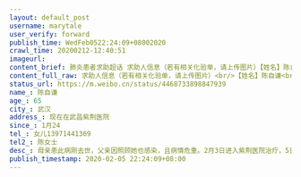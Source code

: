 ```yaml
---
layout: default_post
username: marytale
user_verify: forward
publish_time: WedFeb0522:24:09+08002020
crawl_time: 20200212-12:40:51
imageurl: 
content_brief: 肺炎患者求助超话 求助人信息（若有相关化验单，请上传图片）【姓名】陈自谦【年龄】65【所在城市】武汉【所在小区、社区】现在在武昌紫荆医院【患病时间】1月24【联系方式】女儿13971441369【其他紧急联系人】陈女士【病情描述】母亲患此病刚去世，父亲因照顾她也感染，且病情危重。2月3 ...全文
content_full_raw: 求助人信息（若有相关化验单，请上传图片）<br/>【姓名】陈自谦<br/>【年龄】65<br/>【所在城市】武汉<br/>【所在小区、社区】现在在武昌紫荆医院<br/>【患病时间】1月24<br/>【联系方式】女儿13971441369<br/>【其他紧急联系人】陈女士<br/>【病情描述】母亲患此病刚去世，父亲因照顾她也感染，且病情危重。2月3日进入紫荆医院治疗，5日医生通知他情况危急，要我们自行联系医院转院。他们医院条件有限，没有多的呼吸机可用，更不能插管或者人工肺。父亲今天血氧一度掉到6！！！打了急救的针之后恢复为四五十。我不知道为什么要我们自己联系医院，联系了医院说他这样的情况在路上都撑不住，可是不危重不能转院，危重了也不能转院，那让人怎么办呢？妈妈已经突然走了，给我爸爸一个活路吧，我也开始发烧了。。
status_url: https://m.weibo.cn/status/4468733898847939
name_: 陈自谦
age_: 65
city_: 武汉
address_: 现在在武昌紫荆医院
since_: 1月24
tel_: 女儿13971441369
tel2_: 陈女士
desc_: 母亲患此病刚去世，父亲因照顾她也感染，且病情危重。2月3日进入紫荆医院治疗，5日医生通知他情况危急，要我们自行联系医院转院。他们医院条件有限，没有多的呼吸机可用，更不能插管或者人工肺。父亲今天血氧一度掉到6！！！打了急救的针之后恢复为四五十。我不知道为什么要我们自己联系医院，联系了医院说他这样的情况在路上都撑不住，可是不危重不能转院，危重了也不能转院，那让人怎么办呢？妈妈已经突然走了，给我爸爸一个活路吧，我也开始发烧了。。
publish_timestamp: 2020-02-05 22:24:09+08:00
---
```

